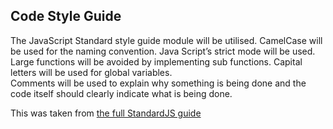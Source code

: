 ## Code Style Guide

The JavaScript Standard style guide module will be utilised.
CamelCase will be used for the naming convention.
Java Script’s strict mode will be used.
Large functions will be avoided by implementing sub functions.
Capital letters will be used for global variables.  
Comments will be used to explain why something is being done and the code itself should clearly indicate what is being done.

This was taken from [the full StandardJS guide](https://standardjs.com/)

